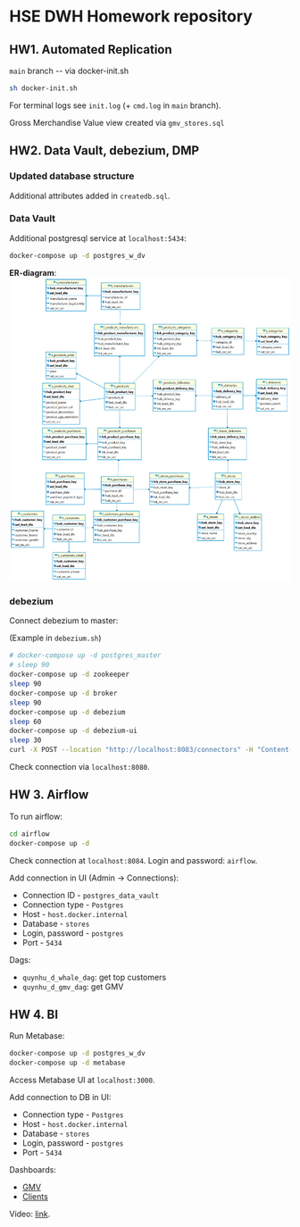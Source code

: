 # HSE DWH Homework repository

## HW1. Automated Replication

`main` branch -- via docker-init.sh
```bash
sh docker-init.sh
```

For terminal logs see `init.log` (+ `cmd.log` in `main` branch).

Gross Merchandise Value view created via `gmv_stores.sql`

## HW2. Data Vault, debezium, DMP

### Updated database structure

Additional attributes added in `createdb.sql`.

### Data Vault

Additional postgresql service at `localhost:5434`:
```bash
docker-compose up -d postgres_w_dv
```
**ER-diagram**:
![alt text](https://github.com/quynhu-d/dwh_hw/blob/main/dwh_dv_er_diagram.png?raw=true)

### debezium

Connect debezium to master:

(Example in `debezium.sh`)
```bash
# docker-compose up -d postgres_master
# sleep 90
docker-compose up -d zookeeper
sleep 90
docker-compose up -d broker
sleep 90
docker-compose up -d debezium
sleep 60
docker-compose up -d debezium-ui
sleep 30
curl -X POST --location "http://localhost:8083/connectors" -H "Content-Type: application/json" -H "Accept: application/json" -d @debezium_connector.json
```
Check connection via `localhost:8080`.

## HW 3. Airflow

To run airflow:

```bash
cd airflow
docker-compose up -d
```
Check connection at `localhost:8084`. Login and password: `airflow`.

Add connection in UI (Admin -> Connections):

- Connection ID - `postgres_data_vault`
- Connection type - `Postgres`
- Host - `host.docker.internal`
- Database - `stores`
- Login, password - `postgres`
- Port - `5434`

Dags:
- `quynhu_d_whale_dag`: get top customers
- `quynhu_d_gmv_dag`: get GMV



## HW 4. BI

Run Metabase:
```bash
docker-compose up -d postgres_w_dv
docker-compose up -d metabase
```
Access Metabase UI at `localhost:3000`.

Add connection to DB in UI:

- Connection type - `Postgres`
- Host - `host.docker.internal`
- Database - `stores`
- Login, password - `postgres`
- Port - `5434`

Dashboards:

- [GMV](https://github.com/quynhu-d/dwh_hw/blob/main/imgs/GMV%20Dashboard.pdf)
- [Clients](https://github.com/quynhu-d/dwh_hw/blob/main/imgs/Client%20dashboard.pdf)

Video: [link](https://drive.google.com/file/d/1wW9ZsUgSktn3iB6ZpWgAmP_Ihbr2efLb/view?usp=sharing).
